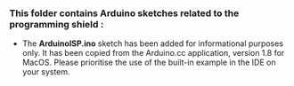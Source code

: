 ### This folder contains Arduino sketches related to the programming shield :

 - The **ArduinoISP.ino** sketch has been added for informational purposes only. It has been copied from the Arduino.cc application, version 1.8 for MacOS. Please prioritise the use of the built-in example in the IDE on your system.
